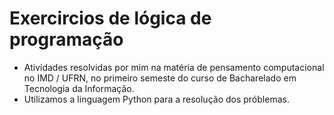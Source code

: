 # Exercircios de lógica de programação
- Atividades resolvidas por mim na matéria de pensamento computacional no IMD / UFRN, no primeiro semeste do curso de Bacharelado em Tecnologia da Informação.
- Utilizamos a linguagem Python para a resolução dos próblemas.
